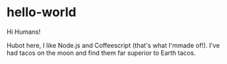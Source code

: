 # hello-world

Hi Humans!

Hubot here, I like Node.js and Coffeescript (that's what I'mmade of!).
I've had tacos on the moon and find them far superior to Earth tacos.
